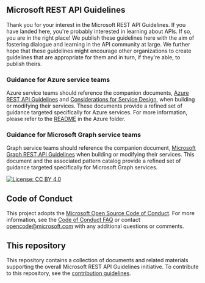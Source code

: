 ## Microsoft REST API Guidelines
Thank you for your interest in the Microsoft REST API Guidelines. If you have landed here, you're probably interested in learning about APIs. If so, you are in the right place!
We publish these guidelines here with the aim of fostering dialogue and learning in the API community at large. We further hope that these guidelines might encourage other organizations to create guidelines that are appropriate for them and in turn, if they're able, to publish theirs.

### Guidance for Azure service teams
Azure service teams should reference the companion documents, [Azure REST API Guidelines](./azure/Guidelines.md) and [Considerations for Service Design](./azure/ConsiderationsForServiceDesign.md), when building or modifying their services. These documents provide a refined set of guidance targeted specifically for Azure services. For more information, please refer to the [README](./azure/README.md) in the Azure folder.

### Guidance for Microsoft Graph service teams
Graph service teams should reference the companion document, [Microsoft Graph REST API Guidelines](./graph/GuidelinesGraph.md) when building or modifying their services. This document and the associated pattern catalog provide a refined set of guidance targeted specifically for Microsoft Graph services.

[![License: CC BY 4.0](https://img.shields.io/badge/License-CC%20BY%204.0-lightgrey.svg)](https://creativecommons.org/licenses/by/4.0/)

## Code of Conduct
This project adopts the [Microsoft Open Source Code of Conduct](https://opensource.microsoft.com/codeofconduct/). For more information, see the [Code of Conduct FAQ](https://opensource.microsoft.com/codeofconduct/faq/) or contact [opencode@microsoft.com](mailto:opencode@microsoft.com) with any additional questions or comments.

## This repository
This repository contains a collection of documents and related materials supporting the overall Microsoft REST API Guidelines initiative. To contribute to this repository, see the [contribution guidelines][contribution-guidance].

[contribution-guidance]: CONTRIBUTING.md
